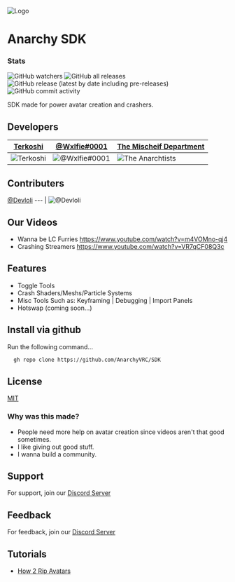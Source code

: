 

![Logo](https://cdn.discordapp.com/attachments/1017811760234901595/1017908349158817852/SDK_Panel_Banner.png)


# Anarchy SDK
### Stats
![GitHub watchers](https://img.shields.io/github/watchers/AnarchyVRC/SDK?color=purple&label=Watchers&logoColor=purple&style=for-the-badge)
![GitHub all releases](https://img.shields.io/github/downloads/AnarchyVRC/SDK/total?logoColor=purple&style=for-the-badge)
![GitHub release (latest by date including pre-releases)](https://img.shields.io/github/v/release/AnarchyVRC/SDK?include_prereleases&label=Latest-Release&logoColor=purple&style=for-the-badge)
![GitHub commit activity](https://img.shields.io/github/commit-activity/m/AnarchyVRC/SDK?color=purple&style=for-the-badge)

SDK made for power avatar creation and crashers.

## Developers
[Terkoshi](https://www.github.com/terkoshi) | [@Wxlfie#0001](https://github.com/Wxlfie646) | [The Mischeif Department](https://github.com/Mischievous-Establishment)
--- | --- | ---|
![Terkoshi](https://avatars.githubusercontent.com/terkoshi?s=100&v=1) | ![@Wxlfie#0001](https://avatars.githubusercontent.com/Wxlfie646?s=100&v=1) | ![The Anarchtists](https://avatars.githubusercontent.com/AnarchyVRC?s=100&v=1)

## Contributers
[@Devloli](https://github.com/devloli-main)
--- |
![@Devloli](https://avatars.githubusercontent.com/devloli-main?s=100&v=1)

## Our Videos


- Wanna be LC Furries https://www.youtube.com/watch?v=m4VOMno-qj4
- Crashing Streamers https://www.youtube.com/watch?v=VR7qCF08Q3c

## Features

- Toggle Tools
- Crash Shaders/Meshs/Particle Systems
- Misc Tools Such as: Keyframing | Debugging | Import Panels
- Hotswap (coming soon...)


## Install via github

Run the following command...

```bash
  gh repo clone https://github.com/AnarchyVRC/SDK
```


## License

[MIT](https://choosealicense.com/licenses/mit/)


### Why was this made?

 - People need more help on avatar creation since videos aren't that good sometimes.
 - I like giving out good stuff.
 - I wanna build a community.

## Support

For support, join our [Discord Server](https://discord.gg/winners)


## Feedback

For feedback, join our [Discord Server](https://discord.gg/winners) 


## Tutorials

 - [How 2 Rip Avatars](https://www.youtube.com/watch?v=GyFk83HYqNA)
